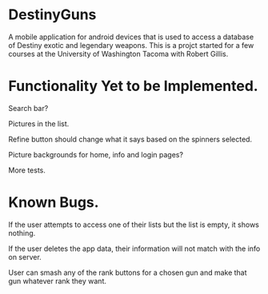# DestinyGuns
A mobile application for android devices that is used to access a database of Destiny exotic and 
legendary weapons. This is a projct started for a few courses at the University of Washington 
Tacoma with Robert Gillis.

# Functionality Yet to be Implemented.

Search bar?

Pictures in the list.

Refine button should change what it says based on the spinners selected.

Picture backgrounds for home, info and login pages?

More tests.

# Known Bugs.

If the user attempts to access one of their lists but the list is empty, it shows nothing.

If the user deletes the app data, their information will not match with the info on server.

User can smash any of the rank buttons for a chosen gun and make that gun whatever rank they want.